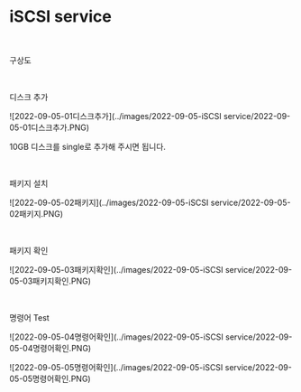 # iSCSI service

<br>

구상도



<br>

디스크 추가

![2022-09-05-01디스크추가](../images/2022-09-05-iSCSI service/2022-09-05-01디스크추가.PNG)

10GB 디스크를 single로 추가해 주시면 됩니다.

<br>

패키지 설치

![2022-09-05-02패키지](../images/2022-09-05-iSCSI service/2022-09-05-02패키지.PNG)

<br>

패키지 확인

![2022-09-05-03패키지확인](../images/2022-09-05-iSCSI service/2022-09-05-03패키지확인.PNG)

<br>

명령어 Test

![2022-09-05-04명령어확인](../images/2022-09-05-iSCSI service/2022-09-05-04명령어확인.PNG)

![2022-09-05-05명령어확인](../images/2022-09-05-iSCSI service/2022-09-05-05명령어확인.PNG)

<br>